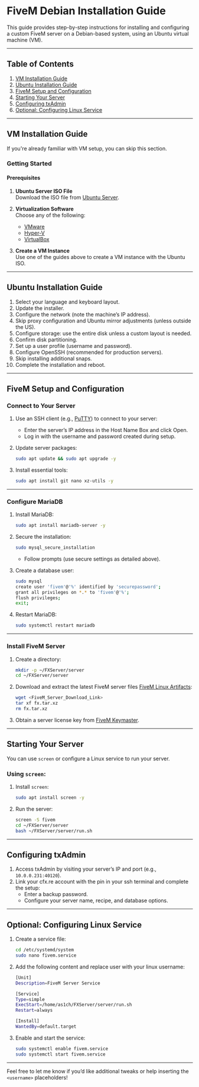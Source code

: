
# FiveM Debian Installation Guide

This guide provides step-by-step instructions for installing and configuring a custom FiveM server on a Debian-based system, using an Ubuntu virtual machine (VM).

---

## Table of Contents

1. [VM Installation Guide](#vm-installation-guide)  
2. [Ubuntu Installation Guide](#ubuntu-installation-guide)  
3. [FiveM Setup and Configuration](#fivem-setup-and-configuration)  
4. [Starting Your Server](#starting-your-server)  
5. [Configuring txAdmin](#configuring-txadmin)  
6. [Optional: Configuring Linux Service](#optional-configuring-linux-service)

---

## VM Installation Guide

If you're already familiar with VM setup, you can skip this section.

### Getting Started
#### Prerequisites
1. **Ubuntu Server ISO File**  
   Download the ISO file from [Ubuntu Server](https://ubuntu.com/download/server).  

2. **Virtualization Software**  
   Choose any of the following:  
   - [VMware](https://www.youtube.com/watch?v=PoNPBdKLZdk)  
   - [Hyper-V](https://www.youtube.com/watch?v=FCIA4YQHx9U)  
   - [VirtualBox](https://www.youtube.com/watch?v=8mns5yqMfZk)  

3. **Create a VM Instance**  
   Use one of the guides above to create a VM instance with the Ubuntu ISO.

---

## Ubuntu Installation Guide
1. Select your language and keyboard layout.
2. Update the installer.
3. Configure the network (note the machine’s IP address).
4. Skip proxy configuration and Ubuntu mirror adjustments (unless outside the US).
5. Configure storage: use the entire disk unless a custom layout is needed.
6. Confirm disk partitioning.
7. Set up a user profile (username and password).
8. Configure OpenSSH (recommended for production servers).  
9. Skip installing additional snaps.  
10. Complete the installation and reboot.

---

## FiveM Setup and Configuration

### Connect to Your Server
1. Use an SSH client (e.g., [PuTTY](https://www.putty.org/)) to connect to your server:  
   - Enter the server’s IP address in the Host Name Box and click Open.  
   - Log in with the username and password created during setup.

2. Update server packages:
   ```bash
   sudo apt update && sudo apt upgrade -y
   ```

3. Install essential tools:
   ```bash
   sudo apt install git nano xz-utils -y
   ```

---

### Configure MariaDB
1. Install MariaDB:
   ```bash
   sudo apt install mariadb-server -y
   ```

2. Secure the installation:
   ```bash
   sudo mysql_secure_installation
   ```
   - Follow prompts (use secure settings as detailed above).  

3. Create a database user:
   ```bash
   sudo mysql
   create user 'fivem'@'%' identified by 'securepassword';
   grant all privileges on *.* to 'fivem'@'%';
   flush privileges;
   exit;
   ```

4. Restart MariaDB:
   ```bash
   sudo systemctl restart mariadb
   ```

---

### Install FiveM Server
1. Create a directory:
   ```bash
   mkdir -p ~/FXServer/server
   cd ~/FXServer/server
   ```

2. Download and extract the latest FiveM server files [FiveM Linux Artifacts](https://runtime.fivem.net/artifacts/fivem/build_proot_linux/master/):
   ```bash
   wget <FiveM_Server_Download_Link>
   tar xf fx.tar.xz
   rm fx.tar.xz
   ```

3. Obtain a server license key from [FiveM Keymaster](https://keymaster.fivem.net/).

---

## Starting Your Server
You can use `screen` or configure a Linux service to run your server.

### Using `screen`:
1. Install `screen`:
   ```bash
   sudo apt install screen -y
   ```

2. Run the server:
   ```bash
   screen -S fivem
   cd ~/FXServer/server
   bash ~/FXServer/server/run.sh
   ```

---

## Configuring txAdmin
1. Access txAdmin by visiting your server’s IP and port (e.g., `10.0.0.231:40120`).  
2. Link your cfx.re account with the pin in your ssh terminal and complete the setup:
   - Enter a backup password.
   - Configure your server name, recipe, and database options.

---

## Optional: Configuring Linux Service
1. Create a service file:
   ```bash
   cd /etc/systemd/system
   sudo nano fivem.service
   ```

2. Add the following content and replace user with your linux username:
   ```bash
   [Unit]
   Description=FiveM Server Service

   [Service]
   Type=simple
   ExecStart=/home/as1ch/FXServer/server/run.sh
   Restart=always

   [Install]
   WantedBy=default.target
   ```

3. Enable and start the service:
   ```bash
   sudo systemctl enable fivem.service
   sudo systemctl start fivem.service
   ```

---

Feel free to let me know if you’d like additional tweaks or help inserting the `<username>` placeholders!
